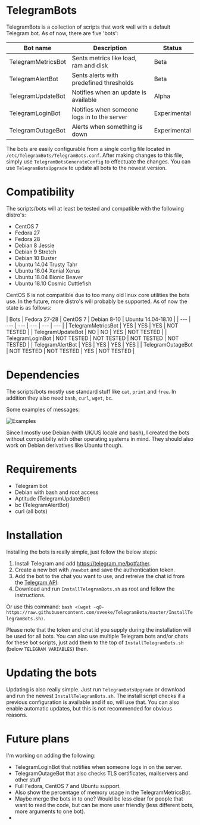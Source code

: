 # TelegramBots
TelegramBots is a collection of scripts that work well with a default Telegram bot. As of now, there are five 'bots':

| Bot name | Description | Status |
| --- | --- | --- |
| TelegramMetricsBot | Sents metrics like load, ram and disk | Beta |
| TelegramAlertBot | Sents alerts with predefined thresholds | Beta |
| TelegramUpdateBot | Notifies when an update is available | Alpha |
| TelegramLoginBot | Notifies when someone logs in to the server | Experimental |
| TelegramOutageBot | Alerts when something is down | Experimental |

The bots are easily configurable from a single config file located in `/etc/TelegramBots/TelegramBots.conf`. After making changes to this file, simply use `TelegramBotsGenerateConfig` to effectuate the changes. You can use `TelegramBotsUpgrade` to update all bots to the newest version.

# Compatibility
The scripts/bots will at least be tested and compatible with the following distro's:

* CentOS 7
* Fedora 27
* Fedora 28
* Debian 8 Jessie
* Debian 9 Stretch
* Debian 10 Buster
* Ubuntu 14.04 Trusty Tahr
* Ubuntu 16.04 Xenial Xerus
* Ubuntu 18.04 Bionic Beaver
* Ubuntu 18.10 Cosmic Cuttlefish

CentOS 6 is not compatible due to too many old linux core utilities the bots use. In the future, more distro's will probably be supported. As of now the state is as follows:

| Bots | Fedora 27-28 | CentOS 7 | Debian 8-10 | Ubuntu 14.04-18.10 |
| --- | --- | --- | --- | --- | --- |
| TelegramMetricsBot | YES | YES | YES | NOT TESTED |
| TelegramUpdateBot | NO | NO | YES | NOT TESTED |
| TelegramLoginBot | NOT TESTED | NOT TESTED | NOT TESTED | NOT TESTED |
| TelegramAlertBot | YES | YES | YES | YES |
| TelegramOutageBot | NOT TESTED | NOT TESTED | YES | NOT TESTED |

# Dependencies
The scripts/bots mostly use standard stuff like `cat`, `print` and `free`. In addition they also need `bash`, `curl`, `wget`, `bc`.

Some examples of messages:

![Examples](https://raw.githubusercontent.com/sveeke/jumble/master/TelegramBots/TelegramBots.png)

Since I mostly use Debian (with UK/US locale and bash), I created the bots without compatibilty with other operating systems in mind. They should also work on Debian derivatives like Ubuntu though.

# Requirements
* Telegram bot
* Debian with bash and root access
* Aptitude (TelegramUpdateBot)
* bc (TelegramAlertBot)
* curl (all bots)

# Installation
Installing the bots is really simple, just follow the below steps:

1. Install Telegram and add https://telegram.me/botfather.
2. Create a new bot with `/newbot` and save the authentication token.
3. Add the bot to the chat you want to use, and retreive the chat id from the [Telegram API](https://api.telegram.org/bot***AUTHENTICATION_TOKEN***/getUpdates).
4. Download and run `InstallTelegramBots.sh` as root and follow the instructions.

Or use this command: `bash <(wget -qO- https://raw.githubusercontent.com/sveeke/TelegramBots/master/InstallTelegramBots.sh)`.

Please note that the token and chat id you supply during the installation will be used for all bots. You can also use multiple Telegram bots and/or chats for these bot scripts, just add them to the top of `InstallTelegramBots.sh` (below `TELEGRAM VARIABLES`) then.

# Updating the bots
Updating is also really simple. Just run `TelegramBotsUpgrade` or download and run the newest `InstallTelegramBots.sh`. The install script checks if a previous configuration is available and if so, will use that. You can also enable automatic updates, but this is not recommended for obvious reasons.

# Future plans
I'm working on adding the following:

* TelegramLoginBot that notifies when someone logs in on the server.
* TelegramOutageBot that also checks TLS certificates, mailservers and other stuff
* Full Fedora, CentOS 7 and Ubuntu support.
* Also show the percentage of memory usage in the TelegramMetricsBot.
* Maybe merge the bots in to one? Would be less clear for people that want to read the code, but can be more user friendly (less different bots, more arguments to one bot).
* 